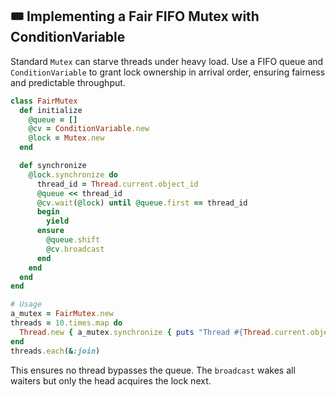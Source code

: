 ## 🎟️ Implementing a Fair FIFO Mutex with ConditionVariable

Standard `Mutex` can starve threads under heavy load. Use a FIFO queue and `ConditionVariable` to grant lock ownership in arrival order, ensuring fairness and predictable throughput.

```ruby
class FairMutex
  def initialize
    @queue = []
    @cv = ConditionVariable.new
    @lock = Mutex.new
  end

  def synchronize
    @lock.synchronize do
      thread_id = Thread.current.object_id
      @queue << thread_id
      @cv.wait(@lock) until @queue.first == thread_id
      begin
        yield
      ensure
        @queue.shift
        @cv.broadcast
      end
    end
  end
end

# Usage
a_mutex = FairMutex.new
threads = 10.times.map do
  Thread.new { a_mutex.synchronize { puts "Thread #{Thread.current.object_id} acquired" } }
end
threads.each(&:join)
```

This ensures no thread bypasses the queue. The `broadcast` wakes all waiters but only the head acquires the lock next.